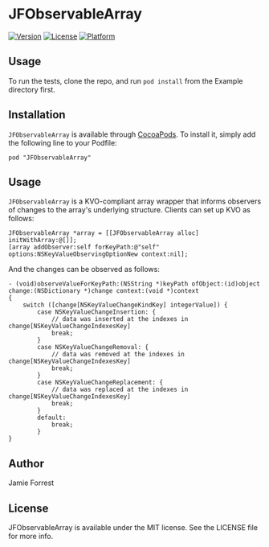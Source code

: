 # JFObservableArray

[![Version](https://img.shields.io/cocoapods/v/JFObservableArray.svg?style=flat)](http://cocoadocs.org/docsets/JFObservableArray)
[![License](https://img.shields.io/cocoapods/l/JFObservableArray.svg?style=flat)](http://cocoadocs.org/docsets/JFObservableArray)
[![Platform](https://img.shields.io/cocoapods/p/JFObservableArray.svg?style=flat)](http://cocoadocs.org/docsets/JFObservableArray)

## Usage

To run the tests, clone the repo, and run `pod install` from the Example directory first.

## Installation

`JFObservableArray` is available through [CocoaPods](http://cocoapods.org). To install
it, simply add the following line to your Podfile:

    pod "JFObservableArray"

## Usage

`JFObservableArray` is a KVO-compliant array wrapper that informs observers of changes to the array's underlying structure. Clients can set up KVO as follows:
```
JFObservableArray *array = [[JFObservableArray alloc] initWithArray:@[]];
[array addObserver:self forKeyPath:@"self" options:NSKeyValueObservingOptionNew context:nil];
```
And the changes can be observed as follows:
```
- (void)observeValueForKeyPath:(NSString *)keyPath ofObject:(id)object change:(NSDictionary *)change context:(void *)context
{
    switch ([change[NSKeyValueChangeKindKey] integerValue]) {
        case NSKeyValueChangeInsertion: {
            // data was inserted at the indexes in change[NSKeyValueChangeIndexesKey]
            break;
        }
        case NSKeyValueChangeRemoval: {
            // data was removed at the indexes in change[NSKeyValueChangeIndexesKey]
            break;
        }
        case NSKeyValueChangeReplacement: {
            // data was replaced at the indexes in change[NSKeyValueChangeIndexesKey]
            break;
        }
        default:
            break;
        }
}
```

## Author

Jamie Forrest

## License

JFObservableArray is available under the MIT license. See the LICENSE file for more info.

